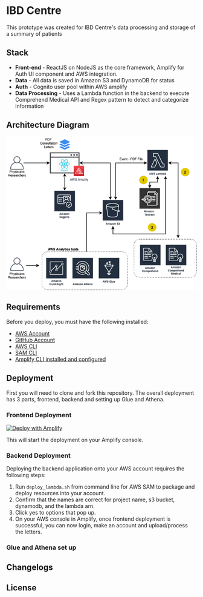 # IBD Centre
This prototype was created for IBD Centre's data processing and storage of a summary of patients
## Stack

* **Front-end** - ReactJS on NodeJS as the core framework, Amplify for Auth UI component and AWS integration.
* **Data** - All data is saved in Amazon S3 and DynamoDB for status
* **Auth** - Cognito user pool within AWS amplify
* **Data Processing** - Uses a Lambda function in the backend to execute Comprehend Medical API and Regex pattern to detect and categorize information 
 
## Architecture Diagram
![alt text](./docs/IBD.png)

## Requirements
Before you deploy, you must have the following installed:
*  [AWS Account](https://aws.amazon.com/account/) 
*  [GitHub Account](https://github.com/) 
*  [AWS CLI](https://aws.amazon.com/cli/) 
*  [SAM CLI](https://docs.aws.amazon.com/serverless-application-model/latest/developerguide/serverless-sam-cli-install.html) 
*  [Amplify CLI installed and configured](https://aws-amplify.github.io/docs/cli-toolchain/quickstart#quickstart) 

## Deployment
First you will need to clone and fork this repository. The overall deployment has 3 parts, frontend, backend and setting up Glue and Athena.
### Frontend Deployment
[![Deploy with Amplify](https://oneclick.amplifyapp.com/button.svg)](https://console.aws.amazon.com/amplify/home#/deploy?repo=https://github.com/UBC-CIC/ibd-centre)

This will start the deployment on your Amplify console. 

### Backend Deployment
Deploying the backend application onto your AWS account requires the following steps:

1. Run `deploy_lambda.sh` from command line for AWS SAM to package and deploy resources into your account. 
2. Confirm that the names are correct for project name, s3 bucket, dynamodb, and the lambda arn.
3. Click yes to options that pop up.
4. On your AWS console in Amplify, once frontend deployment is successful, you can now login, make an account and upload/process the letters.

### Glue and Athena set up

## Changelogs

## License 
